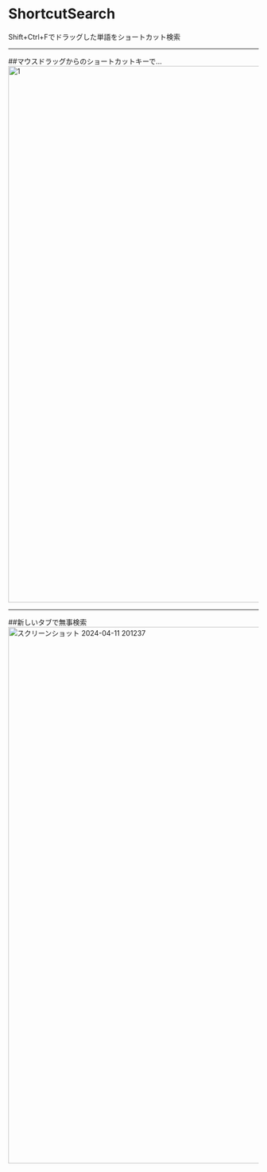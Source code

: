 # ShortcutSearch
Shift+Ctrl+Fでドラッグした単語をショートカット検索
***
##マウスドラッグからのショートカットキーで...
<img width="1079" alt="1" src="https://github.com/EtoEto32/ShortcutSearch/assets/148045186/d2242eec-50f3-468e-87a7-488b58f13a68">
***
##新しいタブで無事検索
<img width="1079" alt="スクリーンショット 2024-04-11 201237" src="https://github.com/EtoEto32/ShortcutSearch/assets/148045186/1265abe6-adf4-439d-b22b-796a6baa0dcb">
